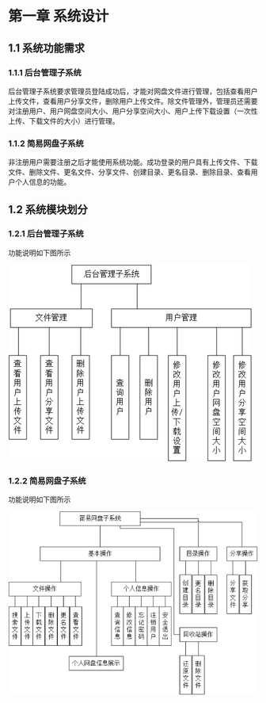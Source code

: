 # 第一章 系统设计

## 1.1 系统功能需求

### 1.1.1 后台管理子系统

后台管理子系统要求管理员登陆成功后，才能对网盘文件进行管理，包括查看用户上传文件，查看用户分享文件，删除用户上传文件。除文件管理外，管理员还需要对注册用户、用户网盘空间大小、用户分享空间大小、用户上传下载设置（一次性上传、下载文件的大小）进行管理。

### 1.1.2 简易网盘子系统

非注册用户需要注册之后才能使用系统功能。成功登录的用户具有上传文件、下载文件、删除文件、更名文件、分享文件、创建目录、更名目录、删除目录、查看用户个人信息的功能。

## 1.2 系统模块划分

### 1.2.1 后台管理子系统

功能说明如下图所示

![后台管理子系统功能设计图](../README.assets/后台管理子系统功能设计图.png)

### 1.2.2 简易网盘子系统

功能说明如下图所示

![简易网盘子系统功能设计图](../README.assets/简易网盘子系统功能设计图.png)

